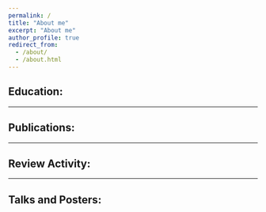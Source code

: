 ```yaml
---
permalink: /
title: "About me"
excerpt: "About me"
author_profile: true
redirect_from: 
  - /about/
  - /about.html
---
```


Education:
------

  
---

Publications:
------

---

Review Activity:
------


---

Talks and Posters:
------

